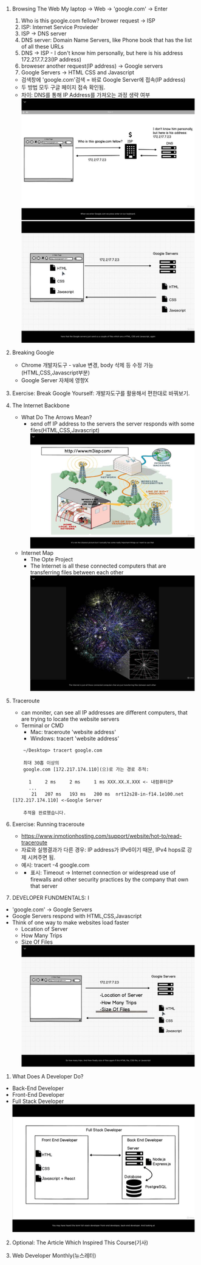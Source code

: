 1. Browsing The Web
    My laptop -> Web -> 'google.com' -> Enter
   1. Who is this google.com fellow? brower request -> ISP
   2. ISP: Internet Service Provieder
   3. ISP -> DNS server
   4. DNS server: Domain Name Servers, like Phone book that has the list of all these URLs
   5. DNS -> ISP - I don't know him personally, but here is his address 172.217.7.23(IP address)
   6. broweser another request(IP address) -> Google servers
   7. Google Servers -> HTML CSS and Javascript
    - 검색창에 'google.com'검색 = 바로 Google Server에 접속(IP address)
    - 두 방법 모두 구글 페이지 접속 확인됨.
    - 차이: DNS를 통해 IP Address를 가져오는 과정 생략 여부
    ![web_browse1](img/KakaoTalk_20210103_224431953.jpg)
    ![web_browse2](img/KakaoTalk_20210103_224431953_01.jpg)

2. Breaking Google
    - Chrome 개발자도구 - value 변경, body 삭제 등 수정 가능(HTML,CSS,Javascript부분)
    - Google Server 자체에 영향X
  
3. Exercise: Break Google Yourself: 개발자도구를 활용해서 편한대로 바꿔보기.

4. The Internet Backbone
    - What Do The Arrows Mean?
      - send off IP address to the servers the server responds with some files(HTML,CSS,Javascript)
    ![Internet_backbone](img/KakaoTalk_20210104_213858892.jpg)
    - Internet Map
      - The Opte Project
      - The Internet is all these connected computers that are transferring files between each other
    ![The_Opte_Project](img/KakaoTalk_20210104_213858892_01.jpg)

5. Traceroute
    - can moniter, can see all IP addresses are different computers, that are trying to locate the website servers
    - Terminal or CMD
      - Mac: traceroute 'website address'
      - Windows: tracert 'website address'
    ``` 
        ~/Desktop> tracert google.com

        최대 30홉 이상의
        google.com [172.217.174.110](으)로 가는 경로 추적:

          1     2 ms     2 ms     1 ms XXX.XX.X.XXX <- 내컴퓨터IP
          ...
           21   207 ms   193 ms   200 ms  nrt12s28-in-f14.1e100.net [172.217.174.110] <-Google Server

        추적을 완료했습니다.
    ```
  
6. Exercise: Running traceroute
   - https://www.inmotionhosting.com/support/website/hot-to/read-traceroute
   - 자료와 실행결과가 다른 경우: IP address가 IPv6이기 때문, IPv4 hops로 강제 시켜주면 됨.
   - 예시: tracert -4 google.com
   - * 표시: Timeout -> Internet connection or widespread use of firewalls and other security practices by the company that own that server 

7.  DEVELOPER FUNDMENTALS: I
  - 'google.com' -> Google Servers 
  - Google Servers respond with HTML,CSS,Javascript
  - Think of one way to make websites load faster 
    - Location of Server
    - How Many Trips
    - Size Of Files
![HowWebSiteFast](img/KakaoTalk_20210106_184152439.jpg)

1.  What Does A Developer Do?
  - Back-End Developer
  - Front-End Developer
  - Full Stack Developer
  ![Developer](img/KakaoTalk_20210106_184152439_01.jpg)
  
2. Optional: The Article Which Inspired This Course(기사)
    
3.  Web Developer Monthly(뉴스레터)  